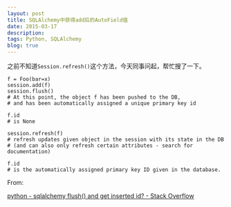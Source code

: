 ```yaml
---
layout: post
title: SQLAlchemy中获得add后的AutoField值
date: 2015-03-17
description:
tags: Python, SQLAlchemy
blog: true
---
```


之前不知道`Session.refresh()`这个方法，今天同事问起，帮忙搜了一下。

    f = Foo(bar=x)
    session.add(f)
    session.flush()
    # At this point, the object f has been pushed to the DB, 
    # and has been automatically assigned a unique primary key id

    f.id
    # is None

    session.refresh(f)
    # refresh updates given object in the session with its state in the DB
    # (and can also only refresh certain attributes - search for documentation)

    f.id
    # is the automatically assigned primary key ID given in the database.

From:

[python - sqlalchemy flush() and get inserted id? - Stack Overflow](http://stackoverflow.com/questions/1316952/sqlalchemy-flush-and-get-inserted-id#5083472)
